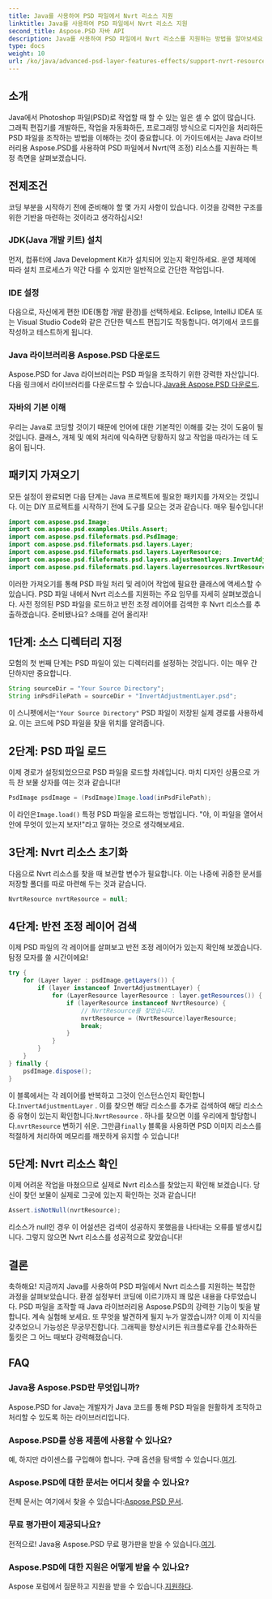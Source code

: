 ```yaml
---
title: Java를 사용하여 PSD 파일에서 Nvrt 리소스 지원
linktitle: Java를 사용하여 PSD 파일에서 Nvrt 리소스 지원
second_title: Aspose.PSD 자바 API
description: Java를 사용하여 PSD 파일에서 Nvrt 리소스를 지원하는 방법을 알아보세요. Aspose.PSD를 사용하여 손쉽게 파일을 로드하고 귀중한 리소스를 추출하는 방법을 알아보세요.
type: docs
weight: 10
url: /ko/java/advanced-psd-layer-features-effects/support-nvrt-resource-psd-files/
---
```

## 소개
Java에서 Photoshop 파일(PSD)로 작업할 때 할 수 있는 일은 셀 수 없이 많습니다. 그래픽 편집기를 개발하든, 작업을 자동화하든, 프로그래밍 방식으로 디자인을 처리하든 PSD 파일을 조작하는 방법을 이해하는 것이 중요합니다. 이 가이드에서는 Java 라이브러리용 Aspose.PSD를 사용하여 PSD 파일에서 Nvrt(역 조정) 리소스를 지원하는 특정 측면을 살펴보겠습니다.
## 전제조건
코딩 부분을 시작하기 전에 준비해야 할 몇 가지 사항이 있습니다. 이것을 강력한 구조를 위한 기반을 마련하는 것이라고 생각하십시오!
### JDK(Java 개발 키트) 설치
먼저, 컴퓨터에 Java Development Kit가 설치되어 있는지 확인하세요. 운영 체제에 따라 설치 프로세스가 약간 다를 수 있지만 일반적으로 간단한 작업입니다. 
### IDE 설정
다음으로, 자신에게 편한 IDE(통합 개발 환경)를 선택하세요. Eclipse, IntelliJ IDEA 또는 Visual Studio Code와 같은 간단한 텍스트 편집기도 작동합니다. 여기에서 코드를 작성하고 테스트하게 됩니다.
### Java 라이브러리용 Aspose.PSD 다운로드
 Aspose.PSD for Java 라이브러리는 PSD 파일을 조작하기 위한 강력한 자산입니다. 다음 링크에서 라이브러리를 다운로드할 수 있습니다.[Java용 Aspose.PSD 다운로드](https://releases.aspose.com/psd/java/).
### 자바의 기본 이해
우리는 Java로 코딩할 것이기 때문에 언어에 대한 기본적인 이해를 갖는 것이 도움이 될 것입니다. 클래스, 개체 및 예외 처리에 익숙하면 당황하지 않고 작업을 따라가는 데 도움이 됩니다.
## 패키지 가져오기
모든 설정이 완료되면 다음 단계는 Java 프로젝트에 필요한 패키지를 가져오는 것입니다. 이는 DIY 프로젝트를 시작하기 전에 도구를 모으는 것과 같습니다. 매우 필수입니다!
```java
import com.aspose.psd.Image;
import com.aspose.psd.examples.Utils.Assert;
import com.aspose.psd.fileformats.psd.PsdImage;
import com.aspose.psd.fileformats.psd.layers.Layer;
import com.aspose.psd.fileformats.psd.layers.LayerResource;
import com.aspose.psd.fileformats.psd.layers.adjustmentlayers.InvertAdjustmentLayer;
import com.aspose.psd.fileformats.psd.layers.layerresources.NvrtResource;
```
이러한 가져오기를 통해 PSD 파일 처리 및 레이어 작업에 필요한 클래스에 액세스할 수 있습니다.
PSD 파일 내에서 Nvrt 리소스를 지원하는 주요 임무를 자세히 살펴보겠습니다. 사전 정의된 PSD 파일을 로드하고 반전 조정 레이어를 검색한 후 Nvrt 리소스를 추출하겠습니다. 준비됐나요? 소매를 걷어 올리자!
## 1단계: 소스 디렉터리 지정
모험의 첫 번째 단계는 PSD 파일이 있는 디렉터리를 설정하는 것입니다. 이는 매우 간단하지만 중요합니다.
```java
String sourceDir = "Your Source Directory";
String inPsdFilePath = sourceDir + "InvertAdjustmentLayer.psd";
```
 이 스니펫에서는`"Your Source Directory"` PSD 파일이 저장된 실제 경로를 사용하세요. 이는 코드에 PSD 파일을 찾을 위치를 알려줍니다.
## 2단계: PSD 파일 로드
이제 경로가 설정되었으므로 PSD 파일을 로드할 차례입니다. 마치 디자인 상품으로 가득 찬 보물 상자를 여는 것과 같습니다!
```java
PsdImage psdImage = (PsdImage)Image.load(inPsdFilePath);
```
이 라인은`Image.load()` 특정 PSD 파일을 로드하는 방법입니다. "야, 이 파일을 열어서 안에 무엇이 있는지 보자!"라고 말하는 것으로 생각해보세요.
## 3단계: Nvrt 리소스 초기화
다음으로 Nvrt 리소스를 찾을 때 보관할 변수가 필요합니다. 이는 나중에 귀중한 문서를 저장할 폴더를 따로 마련해 두는 것과 같습니다.
```java
NvrtResource nvrtResource = null;
```
## 4단계: 반전 조정 레이어 검색
이제 PSD 파일의 각 레이어를 살펴보고 반전 조정 레이어가 있는지 확인해 보겠습니다. 탐정 모자를 쓸 시간이에요!
```java
try {
    for (Layer layer : psdImage.getLayers()) {
        if (layer instanceof InvertAdjustmentLayer) {
            for (LayerResource layerResource : layer.getResources()) {
                if (layerResource instanceof NvrtResource) {
                    // NvrtResource를 찾았습니다.
                    nvrtResource = (NvrtResource)layerResource;
                    break;
                }
            }
        }
    }
} finally {
    psdImage.dispose();
}
```
 이 블록에서는 각 레이어를 반복하고 그것이 인스턴스인지 확인합니다.`InvertAdjustmentLayer` . 이를 찾으면 해당 리소스를 추가로 검색하여 해당 리소스 중 유형이 있는지 확인합니다.`NvrtResource` . 하나를 찾으면 이를 우리에게 할당합니다.`nvrtResource` 변하기 쉬운. 그만큼`finally` 블록을 사용하면 PSD 이미지 리소스를 적절하게 처리하여 메모리를 깨끗하게 유지할 수 있습니다!
## 5단계: Nvrt 리소스 확인
이제 어려운 작업을 마쳤으므로 실제로 Nvrt 리소스를 찾았는지 확인해 보겠습니다. 당신이 찾던 보물이 실제로 그곳에 있는지 확인하는 것과 같습니다!
```java
Assert.isNotNull(nvrtResource);
```
리소스가 null인 경우 이 어설션은 검색이 성공하지 못했음을 나타내는 오류를 발생시킵니다. 그렇지 않으면 Nvrt 리소스를 성공적으로 찾았습니다!
## 결론
축하해요! 지금까지 Java를 사용하여 PSD 파일에서 Nvrt 리소스를 지원하는 복잡한 과정을 살펴보았습니다. 환경 설정부터 코딩에 이르기까지 꽤 많은 내용을 다루었습니다. PSD 파일을 조작할 때 Java 라이브러리용 Aspose.PSD의 강력한 기능이 빛을 발합니다. 계속 실험해 보세요. 또 무엇을 발견하게 될지 누가 알겠습니까?
이제 이 지식을 갖추었으니 가능성은 무궁무진합니다. 그래픽을 향상시키든 워크플로우를 간소화하든 툴킷은 그 어느 때보다 강력해졌습니다.
## FAQ
### Java용 Aspose.PSD란 무엇입니까?
Aspose.PSD for Java는 개발자가 Java 코드를 통해 PSD 파일을 원활하게 조작하고 처리할 수 있도록 하는 라이브러리입니다.
### Aspose.PSD를 상용 제품에 사용할 수 있나요?
 예, 하지만 라이센스를 구입해야 합니다. 구매 옵션을 탐색할 수 있습니다.[여기](https://purchase.aspose.com/buy).
### Aspose.PSD에 대한 문서는 어디서 찾을 수 있나요?
 전체 문서는 여기에서 찾을 수 있습니다:[Aspose.PSD 문서](https://reference.aspose.com/psd/java/).
### 무료 평가판이 제공되나요?
 전적으로! Java용 Aspose.PSD 무료 평가판을 받을 수 있습니다.[여기](https://releases.aspose.com/).
### Aspose.PSD에 대한 지원은 어떻게 받을 수 있나요?
 Aspose 포럼에서 질문하고 지원을 받을 수 있습니다.[지원하다](https://forum.aspose.com/c/psd/34).